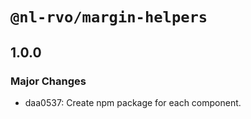 # `@nl-rvo/margin-helpers`

## 1.0.0

### Major Changes

- daa0537: Create npm package for each component.
